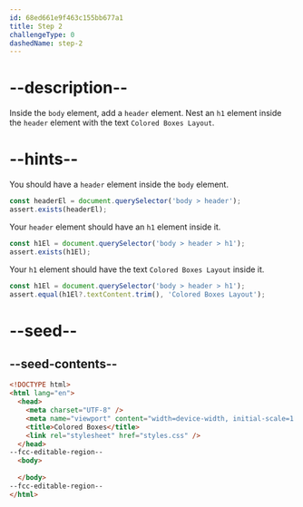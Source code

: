 ```yaml
---
id: 68ed661e9f463c155bb677a1
title: Step 2
challengeType: 0
dashedName: step-2
---
```


# --description--

Inside the `body` element, add a `header` element. Nest an `h1` element inside the `header` element with the text `Colored Boxes Layout`.

# --hints--

You should have a `header` element inside the `body` element.

```js
const headerEl = document.querySelector('body > header');
assert.exists(headerEl);
```

Your `header` element should have an `h1` element inside it.

```js
const h1El = document.querySelector('body > header > h1');
assert.exists(h1El);
```

Your `h1` element should have the text `Colored Boxes Layout` inside it.

```js
const h1El = document.querySelector('body > header > h1');
assert.equal(h1El?.textContent.trim(), 'Colored Boxes Layout');
```

# --seed--

## --seed-contents--

```html
<!DOCTYPE html>
<html lang="en">
  <head>
    <meta charset="UTF-8" />
    <meta name="viewport" content="width=device-width, initial-scale=1.0" />
    <title>Colored Boxes</title>
    <link rel="stylesheet" href="styles.css" />
  </head>
--fcc-editable-region--
  <body>
    
  </body>
--fcc-editable-region--
</html>
```
